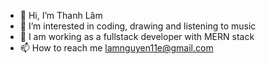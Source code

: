- 👋 Hi, I’m Thanh Lâm
- 👀 I’m interested in coding, drawing and listening to music
- 🌱 I am working as a fullstack developer with MERN stack
- 📫 How to reach me lamnguyen11e@gmail.com
